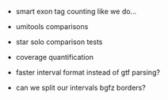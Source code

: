 - smart exon tag counting like we do...

- umitools comparisons

- star solo comparison tests

- coverage quantification

- faster interval format instead of gtf parsing?

- can we split our intervals bgfz borders? 

